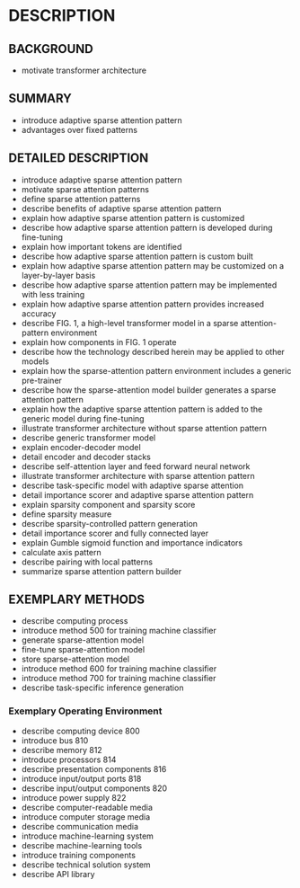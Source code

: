 # DESCRIPTION

## BACKGROUND

- motivate transformer architecture

## SUMMARY

- introduce adaptive sparse attention pattern
- advantages over fixed patterns

## DETAILED DESCRIPTION

- introduce adaptive sparse attention pattern
- motivate sparse attention patterns
- define sparse attention patterns
- describe benefits of adaptive sparse attention pattern
- explain how adaptive sparse attention pattern is customized
- describe how adaptive sparse attention pattern is developed during fine-tuning
- explain how important tokens are identified
- describe how adaptive sparse attention pattern is custom built
- explain how adaptive sparse attention pattern may be customized on a layer-by-layer basis
- describe how adaptive sparse attention pattern may be implemented with less training
- explain how adaptive sparse attention pattern provides increased accuracy
- describe FIG. 1, a high-level transformer model in a sparse attention-pattern environment
- explain how components in FIG. 1 operate
- describe how the technology described herein may be applied to other models
- explain how the sparse-attention pattern environment includes a generic pre-trainer
- describe how the sparse-attention model builder generates a sparse attention pattern
- explain how the adaptive sparse attention pattern is added to the generic model during fine-tuning
- illustrate transformer architecture without sparse attention pattern
- describe generic transformer model
- explain encoder-decoder model
- detail encoder and decoder stacks
- describe self-attention layer and feed forward neural network
- illustrate transformer architecture with sparse attention pattern
- describe task-specific model with adaptive sparse attention
- detail importance scorer and adaptive sparse attention pattern
- explain sparsity component and sparsity score
- define sparsity measure
- describe sparsity-controlled pattern generation
- detail importance scorer and fully connected layer
- explain Gumble sigmoid function and importance indicators
- calculate axis pattern
- describe pairing with local patterns
- summarize sparse attention pattern builder

## EXEMPLARY METHODS

- describe computing process
- introduce method 500 for training machine classifier
- generate sparse-attention model
- fine-tune sparse-attention model
- store sparse-attention model
- introduce method 600 for training machine classifier
- introduce method 700 for training machine classifier
- describe task-specific inference generation

### Exemplary Operating Environment

- describe computing device 800
- introduce bus 810
- describe memory 812
- introduce processors 814
- describe presentation components 816
- introduce input/output ports 818
- describe input/output components 820
- introduce power supply 822
- describe computer-readable media
- introduce computer storage media
- describe communication media
- introduce machine-learning system
- describe machine-learning tools
- introduce training components
- describe technical solution system
- describe API library

